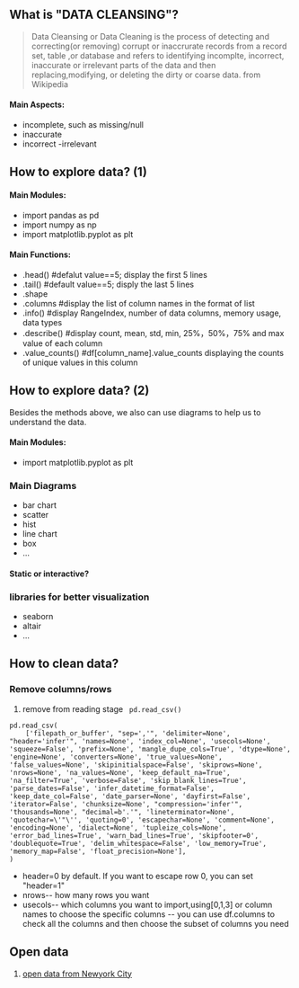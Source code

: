 ## What is "DATA CLEANSING"?
> Data Cleansing or Data Cleaning is the process of detecting and correcting(or removing) corrupt or inaccrurate records from a record set, table ,or database and refers to identifying incomplte, incorrect, inaccurate or irrelevant parts of the data and then replacing,modifying, or deleting the dirty or coarse data.
> from Wikipedia
#### Main Aspects:
- incomplete, such as missing/null
- inaccurate
- incorrect
-irrelevant


## How to explore data? (1)
#### Main Modules:
- import pandas as pd
- import numpy as np
- import matplotlib.pyplot as plt

#### Main Functions:
- .head()             #defalut value==5; display the first 5 lines
- .tail()             #default value==5; disply the last 5 lines
- .shape 
- .columns            #display the list of column names in the format of list
- .info()             #display RangeIndex, number of data columns, memory usage, data types
- .describe()         #display count, mean, std, min, 25%，50%，75% and max value of each column
- .value_counts()     #df[column_name].value_counts displaying the counts of unique values in this column


## How to explore data? (2)
Besides the methods above, we also can use diagrams to help us to understand the data. 
#### Main Modules:
- import matplotlib.pyplot as plt
### Main Diagrams
- bar chart
- scatter 
- hist
- line chart
- box 
- ...

#### Static or interactive?

### libraries for better visualization
- seaborn
- altair
- ...

## How to clean data?
### Remove columns/rows
1. remove from reading stage
``` pd.read_csv()```
```
pd.read_csv(
    ['filepath_or_buffer', "sep=','", 'delimiter=None', "header='infer'", 'names=None', 'index_col=None', 'usecols=None', 'squeeze=False', 'prefix=None', 'mangle_dupe_cols=True', 'dtype=None', 'engine=None', 'converters=None', 'true_values=None', 'false_values=None', 'skipinitialspace=False', 'skiprows=None', 'nrows=None', 'na_values=None', 'keep_default_na=True', 'na_filter=True', 'verbose=False', 'skip_blank_lines=True', 'parse_dates=False', 'infer_datetime_format=False', 'keep_date_col=False', 'date_parser=None', 'dayfirst=False', 'iterator=False', 'chunksize=None', "compression='infer'", 'thousands=None', "decimal=b'.'", 'lineterminator=None', 'quotechar=\'"\'', 'quoting=0', 'escapechar=None', 'comment=None', 'encoding=None', 'dialect=None', 'tupleize_cols=None', 'error_bad_lines=True', 'warn_bad_lines=True', 'skipfooter=0', 'doublequote=True', 'delim_whitespace=False', 'low_memory=True', 'memory_map=False', 'float_precision=None'],
)
```
- header=0 by default. If you want to escape row 0, you can set "header=1"
- nrows-- how many rows you want
- usecols-- which columns you want to import,using[0,1,3] or column names to choose the specific columns
         -- you can use df.columns to check all the columns and then choose the subset of columns you need


## Open data
1. [open data from Newyork City](https://opendata.cityofnewyork.us/)

